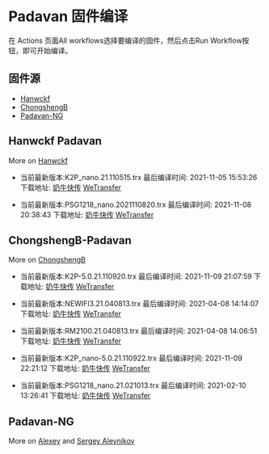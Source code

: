 # Padavan 固件编译
在 Actions 页面All workflows选择要编译的固件，然后点击Run Workflow按钮，即可开始编译。
## 固件源

- [Hanwckf](#Hanwckf-Padavan)
- [ChongshengB](#ChongshengB-Padavan)
- [Padavan-NG](#Padavan-NG)

## Hanwckf Padavan
More on [Hanwckf](https://github.com/hanwckf/rt-n56u/)

* 当前最新版本:K2P_nano.21.110515.trx  最后编译时间: 2021-11-05 15:53:26  下载地址: [奶牛快传](https://cowtransfer.com/s/98fd4db549ce47)  [WeTransfer](https://we.tl/t-PWLBLWkRei)

* 当前最新版本:PSG1218_nano.2021110820.trx  最后编译时间: 2021-11-08 20:38:43  下载地址: [奶牛快传](https://cowtransfer.com/s/c61115e5f2304a)  [WeTransfer](https://we.tl/t-lZP2waSVA0)


















## ChongshengB-Padavan
More on [ChongshengB](https://github.com/chongshengB/rt-n56u)



* 当前最新版本:K2P-5.0.21.110920.trx  最后编译时间: 2021-11-09 21:07:59  下载地址: [奶牛快传](https://cowtransfer.com/s/20c0e2fc514c47)  [WeTransfer](https://we.tl/t-qAH7IeL7ZT)

* 当前最新版本:NEWIFI3.21.040813.trx  最后编译时间: 2021-04-08 14:14:07  下载地址: [奶牛快传](https://cowtransfer.com/s/96ca91da82394e)  [WeTransfer](https://we.tl/t-XAMY1LqIoH)

* 当前最新版本:RM2100.21.040813.trx  最后编译时间: 2021-04-08 14:06:51  下载地址: [奶牛快传](https://cowtransfer.com/s/dbe90275064643)  [WeTransfer](https://we.tl/t-77BXNIqKpJ)

* 当前最新版本:K2P_nano-5.0.21.110922.trx  最后编译时间: 2021-11-09 22:21:12  下载地址: [奶牛快传](https://cowtransfer.com/s/5eae52e888e44f)  [WeTransfer](https://we.tl/t-Ahgeq5OLr5)

* 当前最新版本:PSG1218_nano.21.021013.trx  最后编译时间: 2021-02-10 13:26:41  下载地址: [奶牛快传](https://cowtransfer.com/s/dce96ef77ffd4e)  [WeTransfer](https://we.tl/t-QAX47R0afI)













## Padavan-NG
More on [Alexey](https://gitlab.com/dm38/padavan-ng) and [Sergey Aleynikov](https://github.com/dur-randir/padavan-ng)
